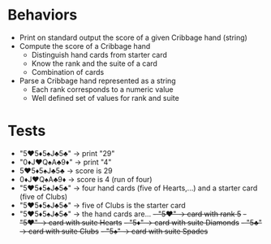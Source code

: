 # Behaviors

- Print on standard output the score of a given Cribbage hand (string)
- Compute the score of a Cribbage hand
  - Distinguish hand cards from starter card
  - Know the rank and the suite of a card
  - Combination of cards
- Parse a Cribbage hand represented as a string
    - Each rank corresponds to a numeric value
    - Well defined set of values for rank and suite

# Tests

- "5♥5♦5♠J♣5♣" -> print "29"
- "0♦J♥Q♠A♣9♦" -> print "4"
- 5♥5♦5♠J♣5♣ -> score is 29
- 0♦J♥Q♠A♣9♦ -> score is 4 (run of four)
- "5♥5♦5♠J♣5♣" -> four hand cards (five of Hearts,...) and a starter card (five of Clubs)
- "5♥5♦5♠J♣5♣" -> five of Clubs is the starter card
- "5♥5♦5♠J♣5♣" -> the hand cards are...
~~- "5♥" -> card with rank 5~~
~~- "5♥" -> card with suite Hearts~~
~~- "5♦" -> card with suite Diamonds~~
~~- "5♣" -> card with suite Clubs~~
~~- "5♠" -> card with suite Spades~~